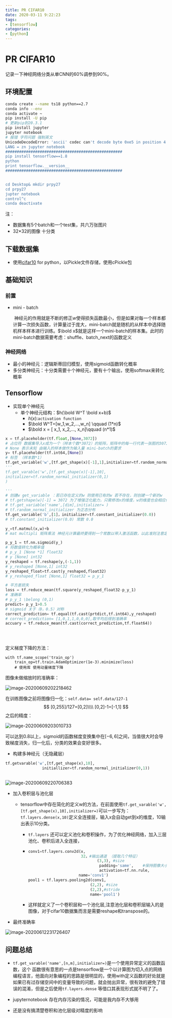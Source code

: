 ```yaml
---
title: PR CIFAR10
date: 2020-03-11 9:22:23
tags:
- [tensorflow]
categories:
- [python]
---
```

# PR CIFAR10

记录一下神经网络分类从单CNN的60%调参到90%。

<!--more-->

## 环境配置

```bash
conda create --name ts18 python==2.7
conda info --env
conda activate ~
pip install -U pip
# 更新pip到20.3.1
pip install jupyter
jupyter notebook
# 报错 字符问题 强制英文
UnicodeDecodeError: 'ascii' codec can't decode byte 0xe5 in position 4: ordinal not in range(128)
LANG = zn jupyter notebook
###################################################
pip install tensorflow==1.8
python 
print tensorflow.__version__
###################################################


cd Desktop& mkdir prpy27
cd prpy27
jupter notebook
control^c
conda deactivate
```

注：

- 数据集有5个batch和一个test集，共六万张图片
- 32*32的图像 十分类

## 下载数据集

- 使用[cifar10](https://www.cs.toronto.edu/~kriz/cifar.html) for python，以Pickle文件存储，使用cPickle包

## 基础知识
### 前置
- mini - batch

  ​	神经元的作用就是不断的修正$w$使得损失函数最小，但是如果对每一个样本都计算一次损失函数，计算量过于庞大，mini-batch就是随机的从样本中选择随机样本样本进行训练。$\bold x$就是这样一个mini-batch的样本集。此时的mini-batch数据需要考虑：shuffle、batch_next的函数定义

### 神经网络

- 最小的神经元：逻辑斯蒂回归模型，使用sigmoid函数转化概率
- 多分类神经元：十分类需要十个神经元，要有十个输出，使用softmax来转化概率

## Tensorflow

- 实现单个神经元
  - 单个神经元结构：$h(\bold W^T \bold x+b)$ 
    - $h(x)$:`activation function`
    - $\bold W^T=[w_1,w_2,...,w_n] \qquad (1*n)$   
    - $\bold x = [ x_1, x_2,..., x_n]\qquad (n*1)$

```python
x = tf.placeholder(tf.float,[None,3072])
# 占位符 数据集导入x成为一个（样本个数*3072）的矩阵，矩阵中的每一行代表一张图的3072个维度
# None 表示未知 由输入的样本做作为输入量 mini-batch的要求
y= tf.placeholder(tf.int64,[None])
# 标签 （样本数*1）
tf.get_variable('w',[tf.get_shape(x)[-1],1],initializer=tf.random_normal_initializer(0,1))
'''
tf.get_varable('w',[tf.get_shape(x)[-1],10],
initializer=tf.random_normal_initializer(0,1)
)

'''
# 创建w get_variable ：若已存在定义的w 则使用已有的w 若不存在，则创建一个新的w
# tf.getshape(w)[-1] = 3072 为了增强泛化能力，只需修改x的维度，w的维度也会相应修正 
# tf.get_variable('name',[dim],initializer= )
# tf.random_normal_initializer 为正态分布
tf.get_variable('b',[1]，initializer=tf.constant_initializer(0.0))
# tf.constant_initializer(0.0) 常数 0.0

y_=tf.matmul(x,w)+b
# mat multipli 矩阵乘法 神经元计算最终要得到一个常数以带入激活函数，以此准则注意定义参数时的维度

p_y_1 = tf.nn.sigmoid(y_)
# 将数值转化为概率值
# p_y_1 [None *1] float32
# y [None] int32
y_reshaped = tf.reshape(y,(-1,1))
# y_reshaped [None,1] int32
y_reshaped_float=tf.cast(y_reshaped,float32)
# y_reshaped_float [None,1] float32 = p_y_1

# 平方差损失
loss = tf.reduce_mean(tf.square(y_reshaped_float32-p_y_1)
# 准确率
# p_y_1 \belong (0,1)
predict= p_y_1>0.5
# sigmoid 关于（0，0.5）对称
correct_prediction= tf.equal(tf.cast(prtdict,tf.int64),y_reshaped)
# correct_prediction= [1,0,1,1,0,0,0],取平均后得到准确率
accuary = tf.reduce_mean(tf.cast(correct_prediction,tf.float64))

  
                      
```

定义梯度下降的方法：

```
with tf.name_scope('train_op')
	train_op=tf.train.AdamOptimizer(1e-3).minimize(loss)
	# 使用库 使用动量梯度下降 
```





图像未做缩放时的准确率：

![image-20200609202218462](https://tva1.sinaimg.cn/large/007S8ZIlly1gfmb1tiknfj30se0r87ah.jpg)

在训练图像之前将图像归一化：`self.data= self.data/127-1`
$$
[0,255]/127=[0,2]\\\\
[0,2]-1=[-1,1]
$$
之后的精度：

![image-20200609203010733](https://tva1.sinaimg.cn/large/007S8ZIlly1gfmb9ytvu7j30pg0lejwp.jpg)

可以达到0.8以上，sigmoid的函数梯度变换集中在$[-6,6]$之间，当值很大时会导致梯度消失，归一化后，分类的效果会变好很多。

- 构建多神经元（无隐藏层）

```python
tf.getvarable('w',[tf,get_shape(x),10],
				initiallizer=tf.random_normal_initializer(0,1))
	
```



![image-20200609220706383](https://tva1.sinaimg.cn/large/007S8ZIlgy1gfme2vo8vgj30pg0o6gqx.jpg)

- 加入卷积层与池化层

  - tensorflow中存在简化的定义w的方法，在前面使用`tf.get_varable('w',[tf.get_shape(x),10],initializer=)`可以一步写为：`tf.layers.dense(x,10)`定义全连接层，输入x会自动get到x的维度，10输出表示10分类。

    - `tf.layers`	还可以定义池化和卷积操作，为了优化神经网络，加入三层池化、卷积后进入全连接，

    - ```python
      conv1=tf.layers.conv2d(x,	
                             32，#输出通道 （提取几个特征）
                     				(3,3), #size
                    				 padding='same',	#保持图像大小
                    				 activation=tf.nn.rule,
                            name='conv1')
      pool1 = tf.layers.pooling2d(conv1,
                                 (2,2), #size
                                 (2,2),#stride
                                 name='pool1')
      ```

    - 这样就定义了一个卷积层和一个池化层,注意池化层和卷积层输入的是图像，对于cifar10数据集而言是需要reshape和transpose的。

- 最终准确率

![image-20200612231726407](https://tva1.sinaimg.cn/large/007S8ZIlgy1gfpwz1y68pj30s80qy44v.jpg)

## 问题总结

- `tf.get_varable('name',[n,m],initializer=)`是一个使用异常定义的函数函数，这个 函数很有意思的一点是tensorflow是一个以计算图为切入点的网络编程语言，他面向对象编程的思路是很明显的，使用with定义函数的好处就是如果已有过存储空间中的变量导致的问题，就会抛出异常，很有效的避免了错误的混淆，但是之后使用`tf.layers.dense`	等借口其表现形式就不明了了。

- jupyternotebook 存在内存污染的情况，可能是我内存不大够用
- 还是没有搞清楚卷积和池化层级对精度的影响



